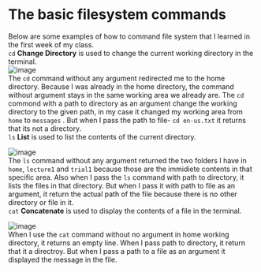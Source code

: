 # **The basic filesystem commands** <br> 
Below are some examples of how to command file system that I learned in the first week of my class.<br>
```cd``` **Change Directory**
is used to change the current working directory in the terminal.<br> 
![image](cd.png)<br>
The ```cd``` command without any argument redirected me to the home directory. Because I was already in the home directory, the command without argument stays in the same working area we already are. The ```cd``` commond with a path to directory as an argument change the working directory to the given path, in my case it changed my working area from ```home``` to ```messages``` . But when I pass the path to file- ```cd en-us.txt``` it returns that its not a directory.<br>
```ls``` **List**
is used to list the contents of the current directory.<br> 

![image](ls.png) <br>
The ```ls``` command without any argument returned the two folders I have in ```home```, ```lecture1``` and ```trial1``` because those are the immidiete contents in that specific area. Also when I pass the ```ls``` command with path to directory, it lists the files in that directory. But when I pass it with path to file as an argument, it return the actual path of the file because there is no other directory or file in it.<br>
```cat``` **Concatenate**
is used to display the contents of a file in the terminal.<br> 

![image](cat.png) <br>
When I use the ```cat``` command without no argument in home working directory, it returns an empty line. When I pass path to directory, it return that it a directroy. But when I pass a path to a file as an argument it displayed the message in the file. 
